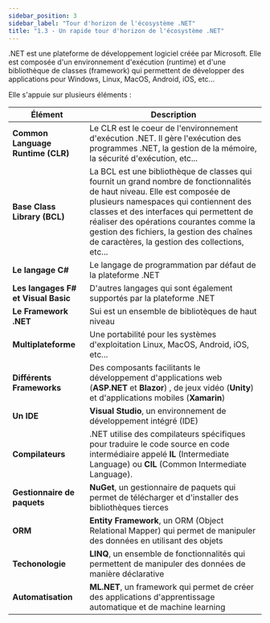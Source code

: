 ```yaml
---
sidebar_position: 3
sidebar_label: "Tour d'horizon de l'écosystème .NET"
title: "1.3 - Un rapide tour d'horizon de l'écosystème .NET"
---
```


.NET est une plateforme de développement logiciel créée par Microsoft. Elle est composée d'un environnement d'exécution (runtime) et d'une bibliothèque de classes (framework) qui permettent de développer des applications pour Windows, Linux, MacOS, Android, iOS, etc...

Elle s'appuie sur plusieurs éléments :

| Élément                             | Description                                                                                                                                                                                                                                                                                                                                               |
| ----------------------------------- | --------------------------------------------------------------------------------------------------------------------------------------------------------------------------------------------------------------------------------------------------------------------------------------------------------------------------------------------------------- |
| **Common Language Runtime (CLR)**   | Le CLR est le coeur de l'environnement d'exécution .NET. Il gère l'exécution des programmes .NET, la gestion de la mémoire, la sécurité d'exécution, etc...                                                                                                                                                                                               |
| **Base Class Library (BCL)**        | La BCL est une bibliothèque de classes qui fournit un grand nombre de fonctionnalités de haut niveau. Elle est composée de plusieurs namespaces qui contiennent des classes et des interfaces qui permettent de réaliser des opérations courantes comme la gestion des fichiers, la gestion des chaînes de caractères, la gestion des collections, etc... |
| **Le langage C#**                   | Le langage de programmation par défaut de la plateforme .NET                                                                                                                                                                                                                                                                                              |
| **Les langages F# et Visual Basic** | D'autres langages qui sont également supportés par la plateforme .NET                                                                                                                                                                                                                                                                                     |
| **Le Framework .NET**               | Sui est un ensemble de bibliotèques de haut niveau                                                                                                                                                                                                                                                                                                        |
| **Multiplateforme**                 | Une portabilité pour les systèmes d'exploitation Linux, MacOS, Android, iOS, etc...                                                                                                                                                                                                                                                                       |
| **Différents Frameworks**           | Des composants facilitants le développement d'applications web (**ASP.NET** et **Blazor**) , de jeux vidéo (**Unity**) et d'applications mobiles (**Xamarin**)                                                                                                                                                                                            |
| **Un IDE**                          | **Visual Studio**, un environnement de développement intégré (IDE)                                                                                                                                                                                                                                                                                        |
| **Compilateurs**                    | .NET utilise des compilateurs spécifiques pour traduire le code source en code intermédiaire appelé **IL** (Intermediate Language) ou **CIL** (Common Intermediate Language).                                                                                                                                                                             |
| **Gestionnaire de paquets**         | **NuGet**, un gestionnaire de paquets qui permet de télécharger et d'installer des bibliothèques tierces                                                                                                                                                                                                                                                  |
| **ORM**                             | **Entity Framework**, un ORM (Object Relational Mapper) qui permet de manipuler des données en utilisant des objets                                                                                                                                                                                                                                       |
| **Techonologie**                    | **LINQ**, un ensemble de fonctionnalités qui permettent de manipuler des données de manière déclarative                                                                                                                                                                                                                                                   |
| **Automatisation**                  | **ML.NET**, un framework qui permet de créer des applications d'apprentissage automatique et de machine learning                                                                                                                                                                                                                                          |

